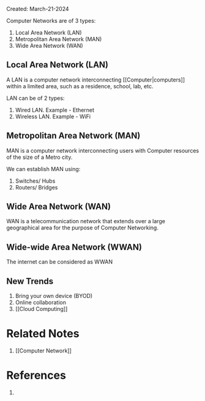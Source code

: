 Created: March-21-2024

Computer Networks are of 3 types:

1. Local Area Network (LAN)
2. Metropolitan Area Network (MAN)
3. Wide Area Network (WAN)
## Local Area Network (LAN)

A LAN is a computer network interconnecting [[Computer|computers]] within a limited area, such as a residence, school, lab, etc.

LAN can be of 2 types:

1. Wired LAN. Example - Ethernet
2. Wireless LAN. Example - WiFi
## Metropolitan Area Network (MAN)

MAN is a computer network interconnecting users with Computer resources of the size of a Metro city.

We can establish MAN using:

1. Switches/ Hubs
2. Routers/ Bridges
## Wide Area Network (WAN)

WAN is a telecommunication network that extends over a large geographical area for the purpose of Computer Networking.
## Wide-wide Area Network (WWAN)

The internet can be considered as WWAN
## New Trends

1. Bring your own device (BYOD)
2. Online collaboration
3. [[Cloud Computing]]
# Related Notes

1. [[Computer Network]]
# References

1. 